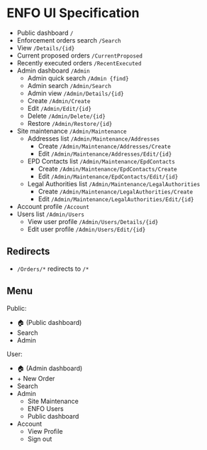 # ENFO UI Specification

* Public dashboard `/`
* Enforcement orders search `/Search`
* View `/Details/{id}`
* Current proposed orders `/CurrentProposed`
* Recently executed orders `/RecentExecuted`
* Admin dashboard `/Admin`
    * Admin quick search `/Admin {find}`
    * Admin search `/Admin/Search`
    * Admin view `/Admin/Details/{id}`
    * Create `/Admin/Create`
    * Edit `/Admin/Edit/{id}`
    * Delete `/Admin/Delete/{id}`
    * Restore `/Admin/Restore/{id}`
* Site maintenance `/Admin/Maintenance`
    * Addresses list `/Admin/Maintenance/Addresses`
        * Create `/Admin/Maintenance/Addresses/Create`
        * Edit `/Admin/Maintenance/Addresses/Edit/{id}`
    * EPD Contacts list `/Admin/Maintenance/EpdContacts`
        * Create `/Admin/Maintenance/EpdContacts/Create`
        * Edit `/Admin/Maintenance/EpdContacts/Edit/{id}`
    * Legal Authorities list `/Admin/Maintenance/LegalAuthorities`
        * Create `/Admin/Maintenance/LegalAuthorities/Create`
        * Edit `/Admin/Maintenance/LegalAuthorities/Edit/{id}`
* Account profile `/Account`
* Users list `/Admin/Users`
    * View user profile `/Admin/Users/Details/{id}`
    * Edit user profile `/Admin/Users/Edit/{id}`

## Redirects

* `/Orders/*` redirects to `/*`

## Menu

Public:

* 🏠 (Public dashboard)
* Search
* Admin

User:

* 🏠 (Admin dashboard)
* +&nbsp;New Order
* Search
* Admin
    * Site Maintenance
    * ENFO Users
    * Public dashboard
* Account
    * View Profile
    * Sign out
